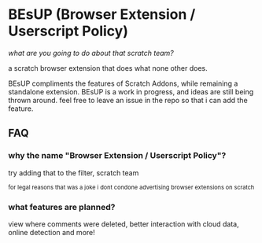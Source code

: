 # BEsUP (Browser Extension / Userscript Policy)
_what are you going to do about that scratch team?_

a scratch browser extension that does what none other does.

BEsUP compliments the features of Scratch Addons, while remaining a standalone extension. BEsUP is a work in progress, and ideas are still being thrown around. feel free to leave an issue in the repo so that i can add the feature.

## FAQ
### why the name "Browser Extension / Userscript Policy"?
try adding that to the filter, scratch team

<sub>for legal reasons that was a joke i dont condone advertising browser extensions on scratch</sub>

### what features are planned?
view where comments were deleted, better interaction with cloud data, online detection and more!